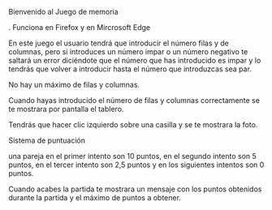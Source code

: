 Bienvenido al Juego de memoria

. Funciona en Firefox y en Mircrosoft Edge 

En este juego el usuario tendrá que introducir el número filas y de columnas, pero si introduces un número impar o un número negativo 
te saltará un error diciéndote que el número que has introducido es impar y lo tendrás que volver a introducir hasta el número que introduzcas sea par.

No hay un máximo de filas y columnas.

Cuando hayas introducido el número de filas y columnas correctamente se te mostrara por pantalla el tablero. 

Tendrás que hacer clic izquierdo sobre una casilla y se te mostrara la foto.

Sistema de puntuación

una pareja en el primer intento son 10 puntos, en el segundo intento son 5 puntos, en el tercer intento son 2,5 puntos y en los siguientes intentos son 0 puntos.



Cuando acabes la partida te mostrara un mensaje con los puntos obtenidos durante la partida y el máximo de puntos a obtener.
